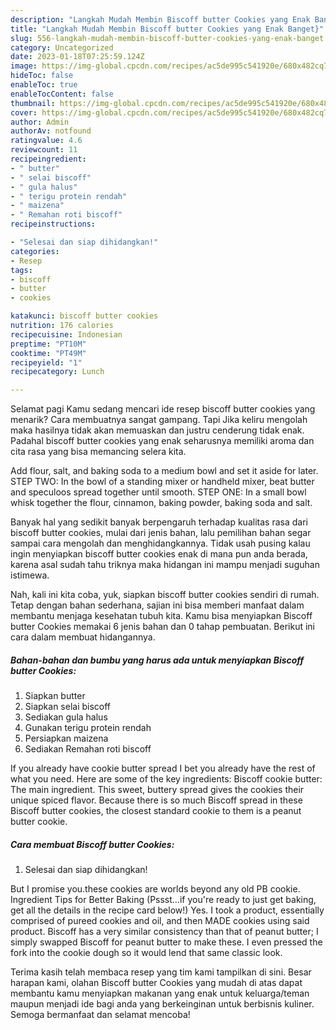 ```yaml
---
description: "Langkah Mudah Membin Biscoff butter Cookies yang Enak Banget}"
title: "Langkah Mudah Membin Biscoff butter Cookies yang Enak Banget}"
slug: 556-langkah-mudah-membin-biscoff-butter-cookies-yang-enak-banget
category: Uncategorized
date: 2023-01-18T07:25:59.124Z
image: https://img-global.cpcdn.com/recipes/ac5de995c541920e/680x482cq70/biscoff-butter-cookies-foto-resep-utama.jpg
hideToc: false
enableToc: true
enableTocContent: false
thumbnail: https://img-global.cpcdn.com/recipes/ac5de995c541920e/680x482cq70/biscoff-butter-cookies-foto-resep-utama.jpg
cover: https://img-global.cpcdn.com/recipes/ac5de995c541920e/680x482cq70/biscoff-butter-cookies-foto-resep-utama.jpg
author: Admin
authorAv: notfound
ratingvalue: 4.6
reviewcount: 11
recipeingredient:
- " butter"
- " selai biscoff"
- " gula halus"
- " terigu protein rendah"
- " maizena"
- " Remahan roti biscoff"
recipeinstructions:

- "Selesai dan siap dihidangkan!"
categories:
- Resep
tags:
- biscoff
- butter
- cookies

katakunci: biscoff butter cookies 
nutrition: 176 calories
recipecuisine: Indonesian
preptime: "PT10M"
cooktime: "PT49M"
recipeyield: "1"
recipecategory: Lunch

---
```



Selamat pagi Kamu sedang mencari ide resep biscoff butter cookies yang menarik? Cara membuatnya sangat gampang. Tapi Jika keliru mengolah maka hasilnya tidak akan memuaskan dan justru cenderung tidak enak. Padahal biscoff butter cookies yang enak seharusnya memiliki aroma dan cita rasa yang bisa memancing selera kita.


Add flour, salt, and baking soda to a medium bowl and set it aside for later. STEP TWO: In the bowl of a standing mixer or handheld mixer, beat butter and speculoos spread together until smooth. STEP ONE: In a small bowl whisk together the flour, cinnamon, baking powder, baking soda and salt.

Banyak hal yang sedikit banyak berpengaruh terhadap kualitas rasa dari biscoff butter cookies, mulai dari jenis bahan, lalu pemilihan bahan segar sampai cara mengolah dan menghidangkannya. Tidak usah pusing kalau ingin menyiapkan biscoff butter cookies enak di mana pun anda berada, karena asal sudah tahu triknya maka hidangan ini mampu menjadi suguhan istimewa.


Nah, kali ini kita coba, yuk, siapkan biscoff butter cookies sendiri di rumah. Tetap dengan bahan sederhana, sajian ini bisa memberi manfaat dalam membantu menjaga kesehatan tubuh kita. Kamu bisa menyiapkan Biscoff butter Cookies memakai 6 jenis bahan dan 0 tahap pembuatan. Berikut ini cara dalam membuat hidangannya.

<!--inarticleads1-->

##### Bahan-bahan dan bumbu yang harus ada untuk menyiapkan Biscoff butter Cookies:

1. Siapkan  butter
1. Siapkan  selai biscoff
1. Sediakan  gula halus
1. Gunakan  terigu protein rendah
1. Persiapkan  maizena
1. Sediakan  Remahan roti biscoff


If you already have cookie butter spread I bet you already have the rest of what you need. Here are some of the key ingredients: Biscoff cookie butter: The main ingredient. This sweet, buttery spread gives the cookies their unique spiced flavor. Because there is so much Biscoff spread in these Biscoff butter cookies, the closest standard cookie to them is a peanut butter cookie. 

<!--inarticleads2-->

##### Cara membuat Biscoff butter Cookies:


1. Selesai dan siap dihidangkan!

But I promise you.these cookies are worlds beyond any old PB cookie. Ingredient Tips for Better Baking (Pssst…if you&#39;re ready to just get baking, get all the details in the recipe card below!) Yes. I took a product, essentially comprised of pureed cookies and oil, and then MADE cookies using said product. Biscoff has a very similar consistency than that of peanut butter; I simply swapped Biscoff for peanut butter to make these. I even pressed the fork into the cookie dough so it would lend that same classic look. 

Terima kasih telah membaca resep yang tim kami tampilkan di sini. Besar harapan kami, olahan Biscoff butter Cookies yang mudah di atas dapat membantu kamu menyiapkan makanan yang enak untuk keluarga/teman maupun menjadi ide bagi anda yang berkeinginan untuk berbisnis kuliner. Semoga bermanfaat dan selamat mencoba!
